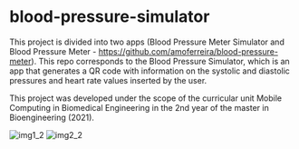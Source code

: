 # blood-pressure-simulator

This project is divided into two apps (Blood Pressure Meter Simulator and Blood Pressure Meter - https://github.com/amoferreira/blood-pressure-meter). This repo corresponds to the Blood Pressure Simulator, which is an app that generates a QR code with information on the systolic and diastolic pressures and heart rate values inserted by the user.

This project was developed under the scope of the curricular unit Mobile Computing in Biomedical Engineering in the 2nd year of the master in Bioengineering (2021).

![img1_2](https://github.com/amoferreira/blood-pressure-simulator/assets/124617004/788eb27f-248f-48ac-ade9-fc43243bf7bc)
![img2_2](https://github.com/amoferreira/blood-pressure-simulator/assets/124617004/18308201-a38f-4f63-81ca-14c40a234e46)
